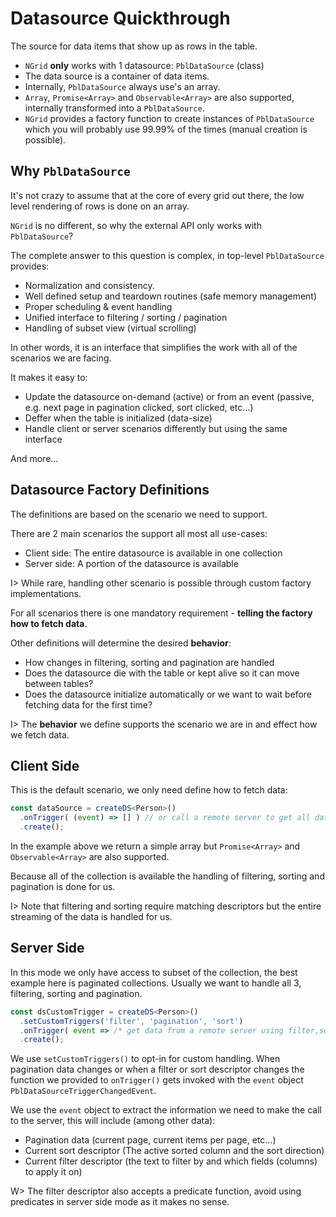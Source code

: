 # Datasource Quickthrough

The source for data items that show up as rows in the table.

- `NGrid` **only** works with 1 datasource: `PblDataSource` (class)
- The data source is a container of data items.
- Internally, `PblDataSource` always use's an array.
- `Array`, `Promise<Array>` and `Observable<Array>` are also supported, internally transformed into a `PblDataSource`.
- `NGrid` provides a factory function to create instances of `PblDataSource` which you will probably use 99.99% of the times (manual creation is possible).

## Why `PblDataSource`

It's not crazy to assume that at the core of every grid out there, the low level rendering of rows is done on an array.

`NGrid` is no different, so why the external API only works with `PblDataSource`?

The complete answer to this question is complex, in top-level `PblDataSource` provides:

- Normalization and consistency.
- Well defined setup and teardown routines (safe memory management)
- Proper scheduling & event handling
- Unified interface to filtering / sorting / pagination
- Handling of subset view (virtual scrolling)

In other words, it is an interface that simplifies the work with all of the scenarios we are facing.

It makes it easy to:

- Update the datasource on-demand (active) or from an event (passive, e.g. next page in pagination clicked, sort clicked, etc...)
- Deffer when the table is initialized (data-size)
- Handle client or server scenarios differently but using the same interface

And more...

## Datasource Factory Definitions

The definitions are based on the scenario we need to support.

There are 2 main scenarios the support all most all use-cases:

- Client side: The entire datasource is available in one collection
- Server side: A portion of the datasource is available

I> While rare, handling other scenario is possible through custom factory implementations.

For all scenarios there is one mandatory requirement - **telling the factory how to fetch data**.

Other definitions will determine the desired **behavior**:

- How changes in filtering, sorting and pagination are handled
- Does the datasource die with the table or kept alive so it can move between tables?
- Does the datasource initialize automatically or we want to wait before fetching data for the first time?

I> The **behavior** we define supports the scenario we are in and effect how we fetch data.

## Client Side

This is the default scenario, we only need define how to fetch data:

```typescript
const dataSource = createDS<Person>()
  .onTrigger( (event) => [] ) // or call a remote server to get all data...
  .create();
```

In the example above we return a simple array but `Promise<Array>` and `Observable<Array>` are also supported.

Because all of the collection is available the handling of filtering, sorting and pagination is done for us.

I> Note that filtering and sorting require matching descriptors but the entire streaming of the data is handled for us.

## Server Side

In this mode we only have access to subset of the collection, the best example here is paginated collections.
Usually we want to handle all 3, filtering, sorting and pagination.

```typescript
const dsCustomTrigger = createDS<Person>()
  .setCustomTriggers('filter', 'pagination', 'sort')
  .onTrigger( event => /* get data from a remote server using filter,sort and pagination data stored in "event" */ )
  .create();
```

We use `setCustomTriggers()` to opt-in for custom handling. When pagination data changes or when a filter or sort descriptor changes
the function we provided to `onTrigger()` gets invoked with the `event` object `PblDataSourceTriggerChangedEvent`.

We use the `event` object to extract the information we need to make the call to the server, this will include (among other data):

- Pagination data (current page, current items per page, etc...)
- Current sort descriptor (The active sorted column and the sort direction)
- Current filter descriptor (the text to filter by and which fields (columns) to apply it on)

W> The filter descriptor also accepts a predicate function, avoid using predicates in server side mode as it makes no sense.
